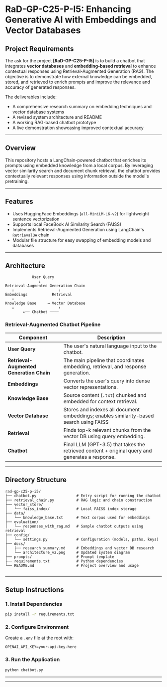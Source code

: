 
# RaD-GP-C25-P-I5: Enhancing Generative AI with Embeddings and Vector Databases

## Project Requirements

The ask for the project **[RaD-GP-C25-P-I5]** is to build a chatbot that integrates **vector databases** and **embedding-based retrieval** to enhance contextual responses using Retrieval-Augmented Generation (RAG). The objective is to demonstrate how external knowledge can be embedded, stored, and retrieved to enrich prompts and improve the relevance and accuracy of generated responses.

The deliverables include:
- A comprehensive research summary on embedding techniques and vector database systems
- A revised system architecture and README
- A working RAG-based chatbot prototype 
- A live demonstration showcasing improved contextual accuracy

---

## Overview

This repository hosts a LangChain-powered chatbot that enriches its prompts using embedded knowledge from a local corpus. By leveraging vector similarity search and document chunk retrieval, the chatbot provides contextually relevant responses using information outside the model's pretraining.

---

## Features

- Uses HuggingFace Embeddings (`all-MiniLM-L6-v2`) for lightweight sentence vectorization
- Supports local FaceBook AI Similarity Search (FAISS) 
- Implements Retrieval-Augmented Generation using LangChain's `RetrievalQA` chain
- Modular file structure for easy swapping of embedding models and databases


---

## Architecture
```
            User Query
               ↓
Retrieval-Augmented Generation Chain
   ↓                    ↓
Embeddings           Retrieval
   ↓                    ↓
Knowledge Base     → Vector Database
   ↓                    ↑
        ←── Chatbot ────

```
### Retrieval-Augmented Chatbot Pipeline

| Component | Description                                                                                     |
|----------|-------------------------------------------------------------------------------------------------|
| **User Query** | The user's natural language input to the chatbot.                                               |
| **Retrieval-Augmented Generation Chain** | The main pipeline that coordinates embedding, retrieval, and response generation.               |
| **Embeddings** | Converts the user's query into dense vector representations.                                    |
| **Knowledge Base** | Source content (`.txt`) chunked and embedded for context retrieval.                             |
| **Vector Database** | Stores and indexes all document embeddings; enables similarity-based search using FAISS         |
| **Retrieval** | Finds top-k relevant chunks from the vector DB using query embedding.                           |
| **Chatbot** | Final LLM (GPT-3.5) that takes the retrieved content + original query and generates a response. |
---
## Directory Structure

```
rad-gp-c25-p-i5/
├── chatbot.py                  # Entry script for running the chatbot
├── retrieval_chain.py          # RAG logic and chain construction
├── vector_store/
│   └── faiss_index/            # Local FAISS index storage
├── data/
│   └── knowledge_base.txt      # Text corpus used for embeddings
├── evaluation/
│   └── responses_with_rag.md   # Sample chatbot outputs using retrieval
├── config/
│   └── settings.py             # Configuration (models, paths, keys)
├── docs/
│   ├── research_summary.md     # Embeddings and vector DB research
│   └── architecture_v2.png     # Updated system diagram
├── prompts/                    # Prompt template
├── requirements.txt            # Python dependencies
└── README.md                   # Project overview and usage


```
----




## Setup Instructions

### 1. Install Dependencies

```bash
pip install -r requirements.txt
```

### 2. Configure Environment

Create a `.env` file at the root with:

```env
OPENAI_API_KEY=your-api-key-here
```

### 3. Run the Application

```bash
python chatbot.py
```

---



---

